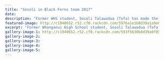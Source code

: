 ```yaml
---
title: "Sosoli in Black Ferns team 2017"
date: 
description: "Former WHS student, Sosoli Talawadua (Tofa) has made the 2017 Black Ferns Team playing in Christchurch today & the World Cup in Ireland..."
featured-image: http://c1940652.r52.cf0.rackcdn.com/5976a1e1b8d39a1a9e000b15/sosili-tofa-photo-from-mum-June-2017.jpg
excerpt: "Former Whanganui High School student, Sosoli Talawadua (Tofa) has made the 2017 Black Ferns Team playing in Christchurch today (13 June), Rotorua Saturday, and the World Cup in Ireland in August 2017."
gallery-image-1: http://c1940652.r52.cf0.rackcdn.com/593f5630b8d39a0f85000753/black-ferns-team-2017-re-sosili.jpg
gallery-image-2: 
gallery-image-3: 
gallery-image-4: 
gallery-image-5: 
---
```

